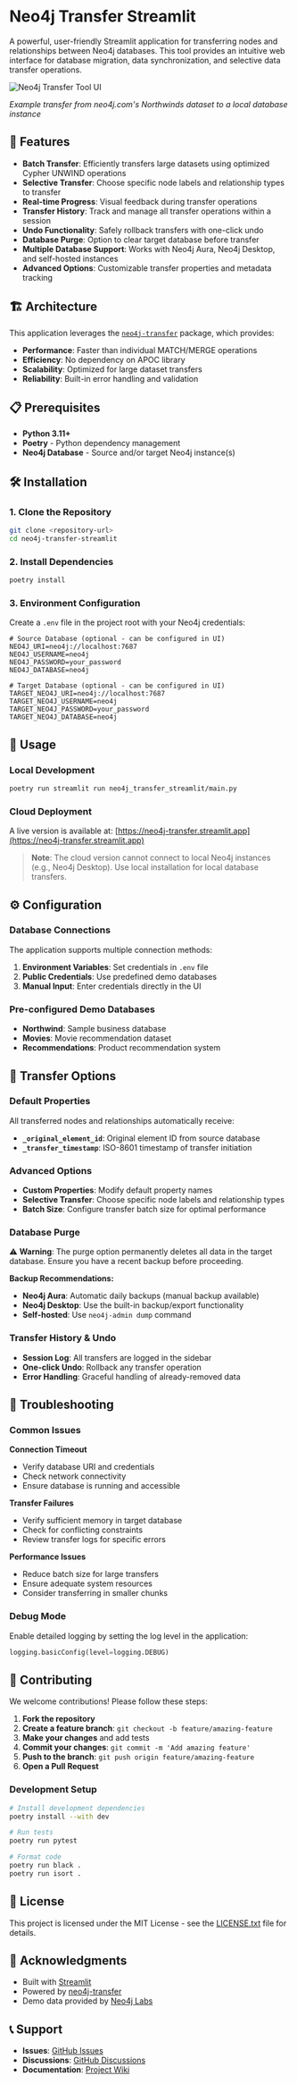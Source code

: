 # Neo4j Transfer Streamlit

A powerful, user-friendly Streamlit application for transferring nodes and relationships between Neo4j databases. This tool provides an intuitive web interface for database migration, data synchronization, and selective data transfer operations.

![Neo4j Transfer Tool UI](assets/screenshot.png)

*Example transfer from neo4j.com's Northwinds dataset to a local database instance*

## 🚀 Features

- **Batch Transfer**: Efficiently transfers large datasets using optimized Cypher UNWIND operations
- **Selective Transfer**: Choose specific node labels and relationship types to transfer
- **Real-time Progress**: Visual feedback during transfer operations
- **Transfer History**: Track and manage all transfer operations within a session
- **Undo Functionality**: Safely rollback transfers with one-click undo
- **Database Purge**: Option to clear target database before transfer
- **Multiple Database Support**: Works with Neo4j Aura, Neo4j Desktop, and self-hosted instances
- **Advanced Options**: Customizable transfer properties and metadata tracking

## 🏗️ Architecture

This application leverages the [`neo4j-transfer`](https://pypi.org/project/neo4j-transfer/) package, which provides:
- **Performance**: Faster than individual MATCH/MERGE operations
- **Efficiency**: No dependency on APOC library
- **Scalability**: Optimized for large dataset transfers
- **Reliability**: Built-in error handling and validation

## 📋 Prerequisites

- **Python 3.11+**
- **Poetry** - Python dependency management
- **Neo4j Database** - Source and/or target Neo4j instance(s)

## 🛠️ Installation

### 1. Clone the Repository
```bash
git clone <repository-url>
cd neo4j-transfer-streamlit
```

### 2. Install Dependencies
```bash
poetry install
```

### 3. Environment Configuration
Create a `.env` file in the project root with your Neo4j credentials:

```env
# Source Database (optional - can be configured in UI)
NEO4J_URI=neo4j://localhost:7687
NEO4J_USERNAME=neo4j
NEO4J_PASSWORD=your_password
NEO4J_DATABASE=neo4j

# Target Database (optional - can be configured in UI)
TARGET_NEO4J_URI=neo4j://localhost:7687
TARGET_NEO4J_USERNAME=neo4j
TARGET_NEO4J_PASSWORD=your_password
TARGET_NEO4J_DATABASE=neo4j
```

## 🚀 Usage

### Local Development
```bash
poetry run streamlit run neo4j_transfer_streamlit/main.py
```

### Cloud Deployment
A live version is available at: [https://neo4j-transfer.streamlit.app](https://neo4j-transfer.streamlit.app)

> **Note**: The cloud version cannot connect to local Neo4j instances (e.g., Neo4j Desktop). Use local installation for local database transfers.

## ⚙️ Configuration

### Database Connections

The application supports multiple connection methods:

1. **Environment Variables**: Set credentials in `.env` file
2. **Public Credentials**: Use predefined demo databases
3. **Manual Input**: Enter credentials directly in the UI

### Pre-configured Demo Databases

- **Northwind**: Sample business database
- **Movies**: Movie recommendation dataset
- **Recommendations**: Product recommendation system

## 🔧 Transfer Options

### Default Properties

All transferred nodes and relationships automatically receive:

- **`_original_element_id`**: Original element ID from source database
- **`_transfer_timestamp`**: ISO-8601 timestamp of transfer initiation

### Advanced Options

- **Custom Properties**: Modify default property names
- **Selective Transfer**: Choose specific node labels and relationship types
- **Batch Size**: Configure transfer batch size for optimal performance

### Database Purge

⚠️ **Warning**: The purge option permanently deletes all data in the target database. Ensure you have a recent backup before proceeding.

**Backup Recommendations:**
- **Neo4j Aura**: Automatic daily backups (manual backup available)
- **Neo4j Desktop**: Use the built-in backup/export functionality
- **Self-hosted**: Use `neo4j-admin dump` command

### Transfer History & Undo

- **Session Log**: All transfers are logged in the sidebar
- **One-click Undo**: Rollback any transfer operation
- **Error Handling**: Graceful handling of already-removed data

## 🐛 Troubleshooting

### Common Issues

**Connection Timeout**
- Verify database URI and credentials
- Check network connectivity
- Ensure database is running and accessible

**Transfer Failures**
- Verify sufficient memory in target database
- Check for conflicting constraints
- Review transfer logs for specific errors

**Performance Issues**
- Reduce batch size for large transfers
- Ensure adequate system resources
- Consider transferring in smaller chunks

### Debug Mode

Enable detailed logging by setting the log level in the application:
```python
logging.basicConfig(level=logging.DEBUG)
```

## 🤝 Contributing

We welcome contributions! Please follow these steps:

1. **Fork the repository**
2. **Create a feature branch**: `git checkout -b feature/amazing-feature`
3. **Make your changes** and add tests
4. **Commit your changes**: `git commit -m 'Add amazing feature'`
5. **Push to the branch**: `git push origin feature/amazing-feature`
6. **Open a Pull Request**

### Development Setup

```bash
# Install development dependencies
poetry install --with dev

# Run tests
poetry run pytest

# Format code
poetry run black .
poetry run isort .
```

## 📄 License

This project is licensed under the MIT License - see the [LICENSE.txt](LICENSE.txt) file for details.

## 🙏 Acknowledgments

- Built with [Streamlit](https://streamlit.io/)
- Powered by [neo4j-transfer](https://pypi.org/project/neo4j-uploader/)
- Demo data provided by [Neo4j Labs](https://neo4j.com/labs/)

## 📞 Support

- **Issues**: [GitHub Issues](https://github.com/your-repo/neo4j-transfer-streamlit/issues)
- **Discussions**: [GitHub Discussions](https://github.com/your-repo/neo4j-transfer-streamlit/discussions)
- **Documentation**: [Project Wiki](https://github.com/your-repo/neo4j-transfer-streamlit/wiki)